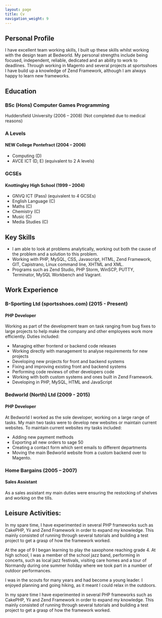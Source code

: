 ```yaml
---
layout: page
title: Cv
navigation_weight: 9
---
```

## Personal Profile
I have excellent team working skills, I built up these skills whilst working with the design team at Bedworld. My personal strengths include being focused, independent, reliable, dedicated and an ability to work to deadlines. Through working in Magento and several projects at sportsshoes I have build up a knowledge of Zend Framework, although I am always happy to learn new frameworks.

## Education
### BSc (Hons) Computer Games Programming
Huddersfield University (2006 – 2008) (Not completed due to medical reasons)
### A Levels
#### NEW College Pontefract (2004 – 2006)
- Computing (D)
- AVCE ICT (D, E) (equivalent to 2 A levels)

### GCSEs 
#### Knottingley High School (1999 – 2004)
- GNVQ ICT (Pass) (equivalent to 4 GCSEs)
- English Language (C)
- Maths (C)
- Chemistry (C)
- Music (C)
- Media Studies (C)

## Key Skills

- I am able to look at problems analytically, working out both the cause of the problem and a solution to this problem.
- Working with PHP, MySQL, CSS, Javascript, HTML, Zend Framework, GIT, Capistrano, Linux command line, XHTML and XML. 
- Programs such as Zend Studio, PHP Storm, WinSCP, PUTTY, Terminator, MySQL Workbench and Vagrant.

## Work Experience
### B-Sporting Ltd (sportsshoes.com) (2015 - Present)
#### PHP Developer
Working as part of the development team on task ranging from bug fixes to large projects to help make the company and other employees work more efficiently.
Duties included:
- Managing either frontend or backend code releases
- Working directly with management to analyse requirements for new projects
- Developing new projects for front and backend systems
- Fixing and improving existing front and backend systems
- Performing code reviews of other developers code
- Working with both custom systems and ones built in Zend Framework.
- Developing in PHP, MySQL, HTML and JavaScript

### Bedworld (North) Ltd (2009  - 2015)
#### PHP Developer
At Bedworld I worked as the sole developer, working on a large range of tasks. My main two tasks were to develop new websites or  maintain current websites. 
To maintain current websites my tasks included: 
- Adding new payment methods
- Exporting all new orders to sage 50
- Creating a contact form which sent emails to different departments 
- Moving the main Bedworld website from a custom backend over to Magento.

### Home Bargains (2005 – 2007) 
#### Sales Assistant
As a sales assistant my main duties were ensuring the restocking of shelves and working on the tills.

## Leisure Activities:
In my spare time, I have experimented in several PHP frameworks such as CakePHP, Yii and Zend Framework in order to expand my knowledge. This mainly consisted of running through several tutorials and building a test project to get a grasp of how the framework worked.

At the age of 9 I began learning to play the saxophone reaching grade 4.  At high school, I was a member of the school jazz band, performing in concerts, such as local jazz festivals, visiting care homes and a tour of Normandy during one summer holiday where we took part in a number of outdoor performances.
 
I was in the scouts for many years and had become a young leader. I enjoyed planning and going hiking, as it meant I could relax in the outdoors.
 
In my spare time I have experimented in several PHP frameworks such as CakePHP, Yii and Zend Framework in order to expand my knowledge. This mainly consisted of running through several tutorials and building a test project to get a grasp of how the framework worked.
